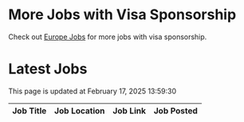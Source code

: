 # More Jobs with Visa Sponsorship

Check out [Europe Jobs](https://github.com/sureshparimi/europejobs#latest-jobs) for more jobs with visa sponsorship.

# Latest Jobs

This page is updated at February 17, 2025 13:59:30

| Job Title | Job Location | Job Link | Job Posted |
| --- | --- | --- | --- |
